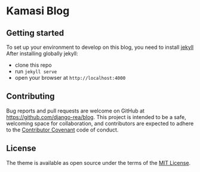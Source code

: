 # Kamasi Blog

## Getting started

To set up your environment to develop on this blog, you need to install [jekyll](https://jekyllrb.com/docs/installation/)
After installing globally jekyll:
- clone this repo
- run `jekyll serve`
- open your browser at `http://localhost:4000`

## Contributing

Bug reports and pull requests are welcome on GitHub at https://github.com/django-rea/blog. This project is intended to be a safe, welcoming space for collaboration, and contributors are expected to adhere to the [Contributor Covenant](http://contributor-covenant.org) code of conduct.

## License

The theme is available as open source under the terms of the [MIT License](http://opensource.org/licenses/MIT).
